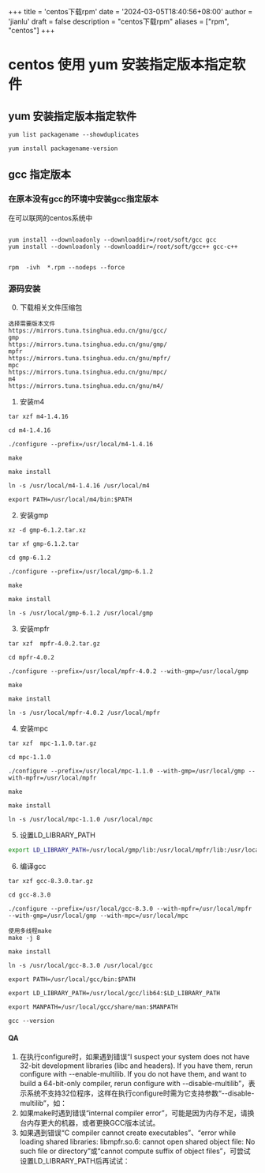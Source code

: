 +++
title = 'centos下载rpm'
date = '2024-03-05T18:40:56+08:00'
author = 'jianlu'
draft = false
description = "centos下载rpm"
aliases = ["rpm", "centos"]
+++

# centos 使用 yum 安装指定版本指定软件

## yum 安装指定版本指定软件

```text
yum list packagename --showduplicates

yum install packagename-version

```

## gcc 指定版本

### 在原本没有gcc的环境中安装gcc指定版本<br>

在可以联网的centos系统中

```text

yum install --downloadonly --downloaddir=/root/soft/gcc gcc
yum install --downloadonly --downloaddir=/root/soft/gcc++ gcc-c++


rpm  -ivh  *.rpm --nodeps --force
```

### 源码安装

0. 下载相关文件压缩包

```text
选择需要版本文件
https://mirrors.tuna.tsinghua.edu.cn/gnu/gcc/
gmp
https://mirrors.tuna.tsinghua.edu.cn/gnu/gmp/
mpfr
https://mirrors.tuna.tsinghua.edu.cn/gnu/mpfr/
mpc
https://mirrors.tuna.tsinghua.edu.cn/gnu/mpc/
m4
https://mirrors.tuna.tsinghua.edu.cn/gnu/m4/
```

1. 安装m4

```text
tar xzf m4-1.4.16

cd m4-1.4.16

./configure --prefix=/usr/local/m4-1.4.16

make

make install

ln -s /usr/local/m4-1.4.16 /usr/local/m4

export PATH=/usr/local/m4/bin:$PATH
```


2. 安装gmp

```text
xz -d gmp-6.1.2.tar.xz

tar xf gmp-6.1.2.tar

cd gmp-6.1.2

./configure --prefix=/usr/local/gmp-6.1.2

make

make install

ln -s /usr/local/gmp-6.1.2 /usr/local/gmp
```

3. 安装mpfr

```text
tar xzf  mpfr-4.0.2.tar.gz

cd mpfr-4.0.2

./configure --prefix=/usr/local/mpfr-4.0.2 --with-gmp=/usr/local/gmp

make

make install

ln -s /usr/local/mpfr-4.0.2 /usr/local/mpfr
```

4. 安装mpc

```text
tar xzf  mpc-1.1.0.tar.gz

cd mpc-1.1.0

./configure --prefix=/usr/local/mpc-1.1.0 --with-gmp=/usr/local/gmp --with-mpfr=/usr/local/mpfr

make

make install

ln -s /usr/local/mpc-1.1.0 /usr/local/mpc
```

5. 设置LD_LIBRARY_PATH

```bash
export LD_LIBRARY_PATH=/usr/local/gmp/lib:/usr/local/mpfr/lib:/usr/local/mpc/lib:$LD_LIBRARY_PATH
```

6. 编译gcc

```text
tar xzf gcc-8.3.0.tar.gz

cd gcc-8.3.0

./configure --prefix=/usr/local/gcc-8.3.0 --with-mpfr=/usr/local/mpfr --with-gmp=/usr/local/gmp --with-mpc=/usr/local/mpc

使用多线程make
make -j 8

make install

ln -s /usr/local/gcc-8.3.0 /usr/local/gcc

export PATH=/usr/local/gcc/bin:$PATH

export LD_LIBRARY_PATH=/usr/local/gcc/lib64:$LD_LIBRARY_PATH

export MANPATH=/usr/local/gcc/share/man:$MANPATH

gcc --version
```

#### QA
1. 在执行configure时，如果遇到错误“I suspect your system does not have 32-bit development libraries (libc and headers). If you have them, rerun configure with --enable-multilib. If you do not have them, and want to build a 64-bit-only compiler, rerun configure with --disable-multilib”，表示系统不支持32位程序，这样在执行configure时需为它支持参数“--disable-multilib”，如：
2. 如果make时遇到错误“internal compiler error”，可能是因为内存不足，请换台内存更大的机器，或者更换GCC版本试试。
3. 如果遇到错误“C compiler cannot create executables”、“error while loading shared libraries: libmpfr.so.6: cannot open shared object file: No such file or directory”或“cannot compute suffix of object files”，可尝试设置LD_LIBRARY_PATH后再试试：

[comment]: <> (https://www.cnblogs.com/aquester/p/10799125.html)


[comment]: <rpm包管理> (https://blog.csdn.net/qq_39445165/article/details/81771621)
